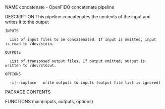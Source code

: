 NAME
    concatenate - OpenFIDO concatenate pipeline

DESCRIPTION
    This pipeline concatenates the contents of the input and writes it to the output
    
    INPUTS
    
      List of input files to be concatenated. If input is omitted, input is read to /dev/stdin.
    
    OUTPUTS
    
      List of transposed output files. If output omitted, output is written to /dev/stdout.
    
    OPTIONS
    
      -i|--inplace   write outputs to inputs (output file list is ignored)

PACKAGE CONTENTS


FUNCTIONS
    main(inputs, outputs, options)


